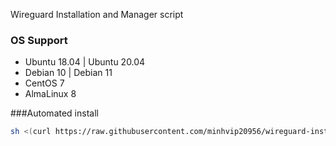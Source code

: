 
Wireguard Installation and Manager script
<br />
### OS Support
- Ubuntu 18.04 | Ubuntu 20.04
- Debian 10 | Debian 11
- CentOS 7
- AlmaLinux 8

###Automated install
```bash
sh <(curl https://raw.githubusercontent.com/minhvip20956/wireguard-install/main/vpn.sh || wget -O - https://raw.githubusercontent.com/minhvip20956/wireguard-install/main/vpn.sh)
```
